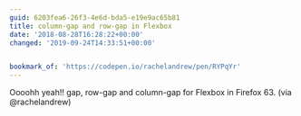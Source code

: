 ```yaml
---
guid: 6203fea6-26f3-4e6d-bda5-e19e9ac65b81
title: column-gap and row-gap in Flexbox
date: '2018-08-28T16:28:22+00:00'
changed: '2019-09-24T14:33:51+00:00'


bookmark_of: 'https://codepen.io/rachelandrew/pen/RYPqYr'
---
```



Oooohh yeah!! gap, row-gap and column-gap for Flexbox in Firefox 63. (via @rachelandrew)
